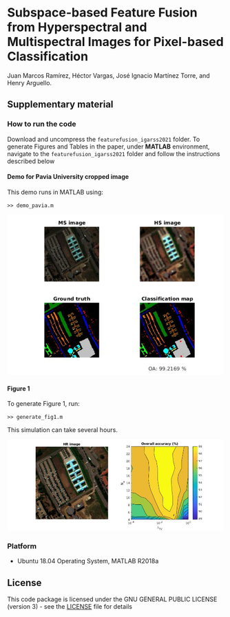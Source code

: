 # Subspace-based Feature Fusion from Hyperspectral and Multispectral Images for Pixel-based Classification

Juan Marcos Ramírez, Héctor Vargas, José Ignacio Martínez Torre, and Henry Arguello.

## Supplementary material

### How to run the code

Download and uncompress the `featurefusion_igarss2021` folder. To generate Figures and Tables in the paper, under **MATLAB** environment, navigate to the `featurefusion_igarss2021` folder and follow the instructions described below

#### Demo for Pavia University cropped image

This demo runs in MATLAB using: 

	>> demo_pavia.m

![Demo image](https://github.com/JuanMarcosRamirez/featurefusion_igarss2021/blob/main/images/demo_image.jpg?raw=true "Demo image")

#### Figure 1

To generate Figure 1, run: 

	>> generate_fig1.m

This simulation can take several hours.

![Demo image](https://github.com/JuanMarcosRamirez/featurefusion_igarss2021/blob/main/images/fig1_image.jpg?raw=true "Figure 1")


### Platform

* Ubuntu 18.04 Operating System, MATLAB R2018a


## License

This code package is licensed under the GNU GENERAL PUBLIC LICENSE (version 3) - see the [LICENSE](LICENSE) file for details
